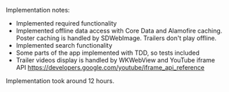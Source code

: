 Implementation notes:
- Implemented required functionality
- Implemented offline data access with Core Data and Alamofire caching. Poster caching is handled by SDWebImage. Trailers don't play offline.
- Implemented search functionality
- Some parts of the app implemented with TDD, so tests included
- Trailer videos display is handled by WKWebView and YouTube iframe API https://developers.google.com/youtube/iframe_api_reference

Implementation took around 12 hours.